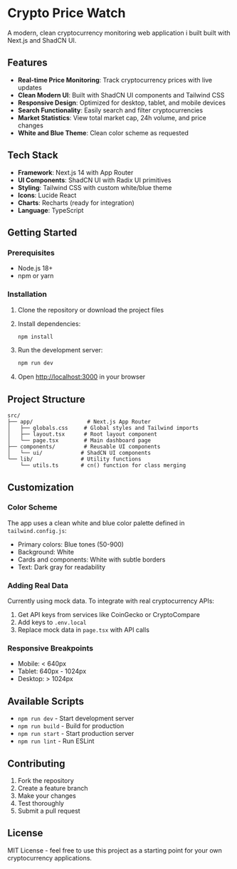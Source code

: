 # Crypto Price Watch

A modern, clean cryptocurrency monitoring web application i built built with Next.js and ShadCN UI.

## Features

- **Real-time Price Monitoring**: Track cryptocurrency prices with live updates
- **Clean Modern UI**: Built with ShadCN UI components and Tailwind CSS
- **Responsive Design**: Optimized for desktop, tablet, and mobile devices
- **Search Functionality**: Easily search and filter cryptocurrencies
- **Market Statistics**: View total market cap, 24h volume, and price changes
- **White and Blue Theme**: Clean color scheme as requested

## Tech Stack

- **Framework**: Next.js 14 with App Router
- **UI Components**: ShadCN UI with Radix UI primitives
- **Styling**: Tailwind CSS with custom white/blue theme
- **Icons**: Lucide React
- **Charts**: Recharts (ready for integration)
- **Language**: TypeScript

## Getting Started

### Prerequisites

- Node.js 18+
- npm or yarn

### Installation

1. Clone the repository or download the project files
2. Install dependencies:
   ```bash
   npm install
   ```

3. Run the development server:
   ```bash
   npm run dev
   ```

4. Open [http://localhost:3000](http://localhost:3000) in your browser

## Project Structure

```
src/
├── app/                 # Next.js App Router
│   ├── globals.css     # Global styles and Tailwind imports
│   ├── layout.tsx      # Root layout component
│   └── page.tsx        # Main dashboard page
├── components/         # Reusable UI components
│   └── ui/            # ShadCN UI components
└── lib/               # Utility functions
    └── utils.ts       # cn() function for class merging
```

## Customization

### Color Scheme

The app uses a clean white and blue color palette defined in `tailwind.config.js`:

- Primary colors: Blue tones (50-900)
- Background: White
- Cards and components: White with subtle borders
- Text: Dark gray for readability

### Adding Real Data

Currently using mock data. To integrate with real cryptocurrency APIs:

1. Get API keys from services like CoinGecko or CryptoCompare
2. Add keys to `.env.local`
3. Replace mock data in `page.tsx` with API calls

### Responsive Breakpoints

- Mobile: < 640px
- Tablet: 640px - 1024px
- Desktop: > 1024px

## Available Scripts

- `npm run dev` - Start development server
- `npm run build` - Build for production
- `npm run start` - Start production server
- `npm run lint` - Run ESLint

## Contributing

1. Fork the repository
2. Create a feature branch
3. Make your changes
4. Test thoroughly
5. Submit a pull request

## License

MIT License - feel free to use this project as a starting point for your own cryptocurrency applications.
